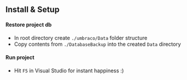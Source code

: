 ## Install & Setup

#### Restore project db
- In root directory create `./umbraco/Data` folder structure
- Copy contents from `./DatabaseBackup` into the created `Data` directory

#### Run project
- Hit `F5` in Visual Studio for instant happiness :)
